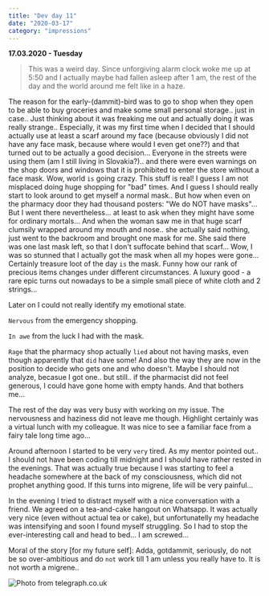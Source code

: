 ```yaml
---
title: "Dev day 11"
date: "2020-03-17"
category: "impressions"
---
```


**17.03.2020 - Tuesday**

> This was a weird day. Since unforgiving alarm clock woke me up at 5:50 and I actually maybe had fallen asleep after 1 am, the rest of the day and the world around me felt like in a haze.

The reason for the early-(dammit)-bird was to go to shop when they open to be able to buy groceries and make some small personal storage.. just in case.. Just thinking about it was freaking me out and actually doing it was really strange.. Especially, it was my first time when I decided that I should actually use at least a scarf around my face (because obviously I did not have any face mask, because where would I even get one??) and that turned out to be actually a good decision... Everyone in the streets were using them (am I still living in Slovakia?).. and there were even warnings on the shop doors and windows that it is prohibited to enter the store without a face mask. Wow, world `is` going crazy. This stuff is real! I guess I am not misplaced doing huge shopping for "bad" times. And I guess I should really start to look around to get myself a normal mask.. But how when even on the pharmacy door they had thousand posters: "We do NOT have masks"... But I went there nevertheless... at least to ask when they might have some for ordinary mortals... And when the woman saw me in that huge scarf clumsily wrapped around my mouth and nose.. she actually said nothing, just went to the backroom and brought one mask for me. She said there was one last mask left, so that I don't suffocate behind that scarf... Wow, I was so stunned that I actually got the mask when all my hopes were gone... Certainly treasure loot of the day `is` the mask. Funny how our rank of precious items changes under different circumstances. A luxury good - a rare epic turns out nowadays to be a simple small piece of white cloth and 2 strings...

Later on I could not really identify my emotional state.

`Nervous` from the emergency shopping.

`In awe` from the luck I had with the mask.

`Rage` that the pharmacy shop actually `lied` about
not having masks, even though apparently that `did` have some!
And also the way they are now in the position to decide who gets one and who doesn't. Maybe I should not analyze, becasue I got one.. but still.. if the pharmacist did not feel generous, I could have gone home with empty hands. And that bothers me...

The rest of the day was very busy with working on my issue. The
nervousness and haziness did not leave me though. Highlight certainly was a virtual lunch with my colleague. It was nice to see a familiar face from a fairy tale long time ago...

Around afternoon I started to be very `very` tired. As my
mentor pointed out.. I should not have been coding till midnight and I
should have rather rested in the evenings. That was actually true because I was starting to feel a headache somewhere at the back of my
consciousness, which did not prophet anything good. If this turns into
migrene, life will be very painful...

In the evening I tried to distract myself with a nice conversation with a
friend. We agreed on a tea-and-cake hangout on Whatsapp. It was actually
very nice (even without actual tea or cake), but unfortunatelly my
headache was intensifying and soon I found myself struggling. So I had to
stop the ever-interesting call and head to bed... I am screwed...

Moral of the story [for my future self]: Adda, gotdammit, seriously, do
not be so over-ambitious and do `not` work till 1 am unless you
really have to. It is not worth a migrene..

<img
        src="https://i.imgur.com/NLIHuc0.jpg"
        alt="Photo from telegraph.co.uk"
      />
